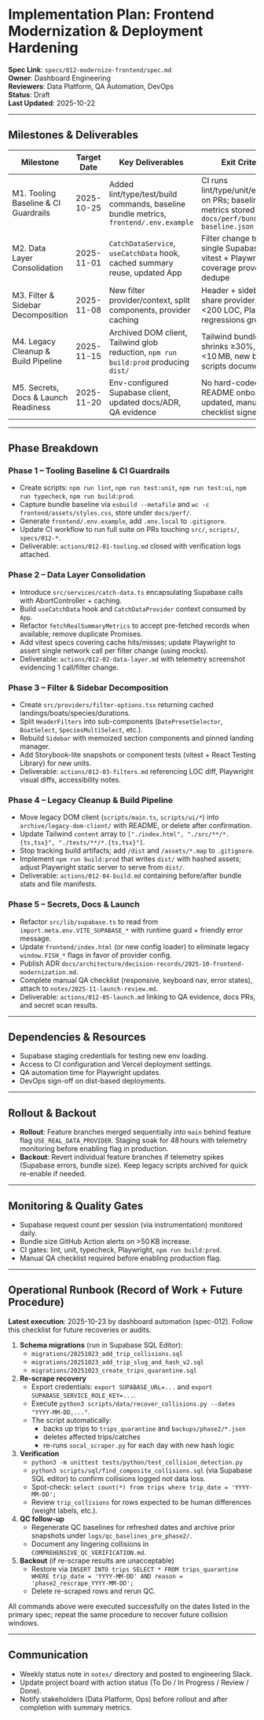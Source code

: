 # Implementation Plan: Frontend Modernization & Deployment Hardening

**Spec Link**: `specs/012-modernize-frontend/spec.md`  
**Owner**: Dashboard Engineering  
**Reviewers**: Data Platform, QA Automation, DevOps  
**Status**: Draft  
**Last Updated**: 2025-10-22

---

## Milestones & Deliverables

| Milestone | Target Date | Key Deliverables | Exit Criteria |
|-----------|-------------|------------------|---------------|
| M1. Tooling Baseline & CI Guardrails | 2025-10-25 | Added lint/type/test/build commands, baseline bundle metrics, `frontend/.env.example` | CI runs lint/type/unit/e2e/build on PRs; baseline metrics stored in `docs/perf/bundle-baseline.json` |
| M2. Data Layer Consolidation | 2025-11-01 | `CatchDataService`, `useCatchData` hook, cached summary reuse, updated App | Filter change triggers single Supabase fetch; vitest + Playwright coverage proves dedupe |
| M3. Filter & Sidebar Decomposition | 2025-11-08 | New filter provider/context, split components, provider caching | Header + sidebar share provider, files <200 LOC, Playwright regressions green |
| M4. Legacy Cleanup & Build Pipeline | 2025-11-15 | Archived DOM client, Tailwind glob reduction, `npm run build:prod` producing `dist/` | Tailwind bundle shrinks ≥30%, dist <10 MB, new build scripts documented |
| M5. Secrets, Docs & Launch Readiness | 2025-11-20 | Env-configured Supabase client, updated docs/ADR, QA evidence | No hard-coded keys, README onboarding updated, manual QA checklist signed off |

---

## Phase Breakdown

### Phase 1 – Tooling Baseline & CI Guardrails
- Create scripts: `npm run lint`, `npm run test:unit`, `npm run test:ui`, `npm run typecheck`, `npm run build:prod`.
- Capture bundle baseline via `esbuild --metafile` and `wc -c frontend/assets/styles.css`, store under `docs/perf/`.
- Generate `frontend/.env.example`, add `.env.local` to `.gitignore`.
- Update CI workflow to run full suite on PRs touching `src/`, `scripts/`, `specs/012-*`.
- Deliverable: `actions/012-01-tooling.md` closed with verification logs attached.

### Phase 2 – Data Layer Consolidation
- Introduce `src/services/catch-data.ts` encapsulating Supabase calls with AbortController + caching.
- Build `useCatchData` hook and `CatchDataProvider` context consumed by `App`.
- Refactor `fetchRealSummaryMetrics` to accept pre-fetched records when available; remove duplicate Promises.
- Add vitest specs covering cache hits/misses; update Playwright to assert single network call per filter change (using mocks).
- Deliverable: `actions/012-02-data-layer.md` with telemetry screenshot evidencing 1 call/filter change.

### Phase 3 – Filter & Sidebar Decomposition
- Create `src/providers/filter-options.tsx` returning cached landings/boats/species/durations.
- Split `HeaderFilters` into sub-components (`DatePresetSelector`, `BoatSelect`, `SpeciesMultiSelect`, etc.).
- Rebuild `Sidebar` with memoized section components and pinned landing manager.
- Add Storybook-lite snapshots or component tests (vitest + React Testing Library) for new units.
- Deliverable: `actions/012-03-filters.md` referencing LOC diff, Playwright visual diffs, accessibility notes.

### Phase 4 – Legacy Cleanup & Build Pipeline
- Move legacy DOM client (`scripts/main.ts`, `scripts/ui/*`) into `archive/legacy-dom-client/` with README, or delete after confirmation.
- Update Tailwind `content` array to `["./index.html", "./src/**/*.{ts,tsx}", "./tests/**/*.{ts,tsx}"]`.
- Stop tracking build artifacts; add `/dist` and `/assets/*.map` to `.gitignore`.
- Implement `npm run build:prod` that writes `dist/` with hashed assets; adjust Playwright static server to serve from `dist/`.
- Deliverable: `actions/012-04-build.md` containing before/after bundle stats and file manifests.

### Phase 5 – Secrets, Docs & Launch
- Refactor `src/lib/supabase.ts` to read from `import.meta.env.VITE_SUPABASE_*` with runtime guard + friendly error message.
- Update `frontend/index.html` (or new config loader) to eliminate legacy `window.FISH_*` flags in favor of provider config.
- Publish ADR `docs/architecture/decision-records/2025-10-frontend-modernization.md`.
- Complete manual QA checklist (responsive, keyboard nav, error states), attach to `notes/2025-11-launch-review.md`.
- Deliverable: `actions/012-05-launch.md` linking to QA evidence, docs PRs, and secret scan results.

---

## Dependencies & Resources
- Supabase staging credentials for testing new env loading.
- Access to CI configuration and Vercel deployment settings.
- QA automation time for Playwright updates.
- DevOps sign-off on dist-based deployments.

---

## Rollout & Backout

- **Rollout**: Feature branches merged sequentially into `main` behind feature flag `USE_REAL_DATA_PROVIDER`. Staging soak for 48 hours with telemetry monitoring before enabling flag in production.
- **Backout**: Revert individual feature branches if telemetry spikes (Supabase errors, bundle size). Keep legacy scripts archived for quick re-enable if needed.

---

## Monitoring & Quality Gates

- Supabase request count per session (via instrumentation) monitored daily.
- Bundle size GitHub Action alerts on >50 KB increase.
- CI gates: lint, unit, typecheck, Playwright, `npm run build:prod`.
- Manual QA checklist required before enabling production flag.

---

## Operational Runbook (Record of Work + Future Procedure)

**Latest execution**: 2025-10-23 by dashboard automation (spec-012). Follow this checklist for future recoveries or audits.

1. **Schema migrations** (run in Supabase SQL Editor):
   - `migrations/20251023_add_trip_collisions.sql`
   - `migrations/20251023_add_trip_slug_and_hash_v2.sql`
   - `migrations/20251023_create_trips_quarantine.sql`
2. **Re-scrape recovery**
   - Export credentials: `export SUPABASE_URL=...` and `export SUPABASE_SERVICE_ROLE_KEY=...`.
   - Execute `python3 scripts/data/recover_collisions.py --dates "YYYY-MM-DD,..."`.
   - The script automatically:
     * backs up trips to `trips_quarantine` and `backups/phase2/*.json`
     * deletes affected trips/catches
     * re-runs `socal_scraper.py` for each day with new hash logic
3. **Verification**
   - `python3 -m unittest tests/python/test_collision_detection.py`
   - `python3 scripts/sql/find_composite_collisions.sql` (via Supabase SQL editor) to confirm collisions logged not data loss.
   - Spot-check: `select count(*) from trips where trip_date = 'YYYY-MM-DD';`
   - Review `trip_collisions` for rows expected to be human differences (weight labels, etc.).
4. **QC follow-up**
   - Regenerate QC baselines for refreshed dates and archive prior snapshots under `logs/qc_baselines_pre_phase2/`.
   - Document any lingering collisions in `COMPREHENSIVE_QC_VERIFICATION.md`.
5. **Backout** (if re-scrape results are unacceptable)
   - Restore via `INSERT INTO trips SELECT * FROM trips_quarantine WHERE trip_date = 'YYYY-MM-DD' AND reason = 'phase2_rescrape_YYYY-MM-DD';`
   - Delete re-scraped rows and rerun QC.

All commands above were executed successfully on the dates listed in the primary spec; repeat the same procedure to recover future collision windows.

---

## Communication

- Weekly status note in `notes/` directory and posted to engineering Slack.
- Update project board with action status (To Do / In Progress / Review / Done).
- Notify stakeholders (Data Platform, Ops) before rollout and after completion with summary metrics.
